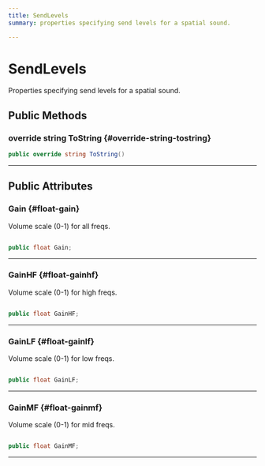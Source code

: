 ```yaml
---
title: SendLevels
summary: properties specifying send levels for a spatial sound. 

---
```


# SendLevels




Properties specifying send levels for a spatial sound.   





## Public Methods

### override string ToString {#override-string-tostring}

```csharp
public override string ToString()
```






-----------

## Public Attributes

### Gain {#float-gain}

Volume scale (0-1) for all freqs. 

```csharp

public float Gain;

```






-----------

### GainHF {#float-gainhf}

Volume scale (0-1) for high freqs. 

```csharp

public float GainHF;

```






-----------

### GainLF {#float-gainlf}

Volume scale (0-1) for low freqs. 

```csharp

public float GainLF;

```






-----------

### GainMF {#float-gainmf}

Volume scale (0-1) for mid freqs. 

```csharp

public float GainMF;

```






-----------

